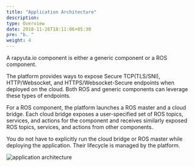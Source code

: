 ```yaml
---
title: "Application Architecture"
description:
type: Overview
date: 2018-11-26T18:11:06+05:30
pre: "b. "
weight: 4
---
```

A rapyuta.io component is either a generic component or a ROS component.

The platform provides ways to expose Secure TCP(TLS/SNI), HTTP/Websocket,
and HTTPS/Websocket-Secure endpoints when deployed on the cloud. Both ROS
and generic components can leverage these types of endpoints.

For a ROS component, the platform launches a ROS master and a cloud bridge.
Each cloud bridge exposes a user-specified set of ROS topics, services, and
actions for the component and receives similarly exposed ROS topics, services,
and actions from other components.

You do not have to explicitly run the cloud bridge or ROS master while
deploying the application. Their lifecycle is managed by the platform.

![application architecture](/images/application-architecture.png)

